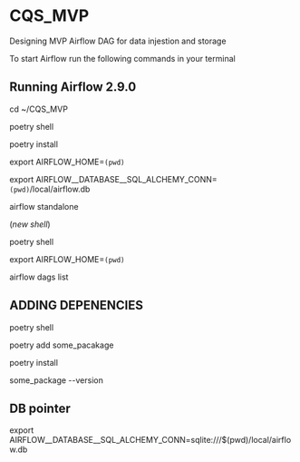 # CQS_MVP

Designing MVP  Airflow DAG for data injestion and storage

To start Airflow run the following commands in your terminal

## Running Airflow 2.9.0

cd ~/CQS_MVP

poetry shell

poetry install

export AIRFLOW_HOME=`(pwd)`

export AIRFLOW__DATABASE__SQL_ALCHEMY_CONN=`(pwd)`/local/airflow.db

airflow standalone

(*new shell*)

poetry shell

export AIRFLOW_HOME=`(pwd)`

airflow dags list

## ADDING DEPENENCIES

poetry shell

poetry add some_pacakage

poetry install

some_package --version

## DB pointer

export AIRFLOW__DATABASE__SQL_ALCHEMY_CONN=sqlite:///$(pwd)/local/airflow.db
